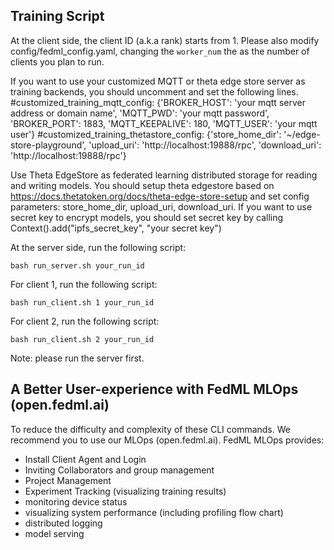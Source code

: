 ## Training Script

At the client side, the client ID (a.k.a rank) starts from 1.
Please also modify config/fedml_config.yaml, changing the `worker_num` the as the number of clients you plan to run.

If you want to use your customized MQTT or theta edge store server as training backends, you should uncomment and set the following lines.
#customized_training_mqtt_config: {'BROKER_HOST': 'your mqtt server address or domain name', 'MQTT_PWD': 'your mqtt password', 'BROKER_PORT': 1883, 'MQTT_KEEPALIVE': 180, 'MQTT_USER': 'your mqtt user'}
#customized_training_thetastore_config: {'store_home_dir': '~/edge-store-playground', 'upload_uri': 'http://localhost:19888/rpc', 'download_uri': 'http://localhost:19888/rpc'}

Use Theta EdgeStore as federated learning distributed storage for reading and writing models.
You should setup theta edgestore based on https://docs.thetatoken.org/docs/theta-edge-store-setup and set config parameters:
store_home_dir, upload_uri, download_uri.
If you want to use secret key to encrypt models, you should set secret key by calling Context().add("ipfs_secret_key", "your secret key")

At the server side, run the following script:
```
bash run_server.sh your_run_id
```

For client 1, run the following script:
```
bash run_client.sh 1 your_run_id
```
For client 2, run the following script:
```
bash run_client.sh 2 your_run_id
```
Note: please run the server first.

## A Better User-experience with FedML MLOps (open.fedml.ai)
To reduce the difficulty and complexity of these CLI commands. We recommend you to use our MLOps (open.fedml.ai).
FedML MLOps provides:
- Install Client Agent and Login
- Inviting Collaborators and group management
- Project Management
- Experiment Tracking (visualizing training results)
- monitoring device status
- visualizing system performance (including profiling flow chart)
- distributed logging
- model serving